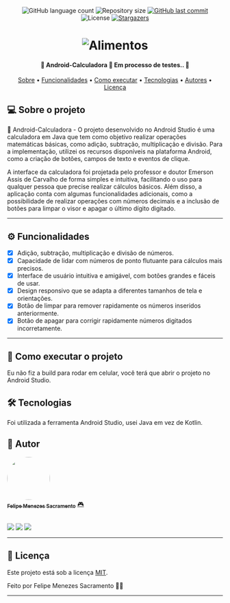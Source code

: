 <p align="center">
  <img alt="GitHub language count" src="https://img.shields.io/github/languages/count/Felipe-exec/Android-Calculadora?color=%2304D361">

  <img alt="Repository size" src="https://img.shields.io/github/repo-size/Felipe-exec/Android-Calculadora">
  
  <a href="https://github.com/Felipe-exec/Android-Calculadora/commits/master">
    <img alt="GitHub last commit" src="https://img.shields.io/github/last-commit/Felipe-exec/Android-Calculadora">
  </a>
    
   <img alt="License" src="https://img.shields.io/badge/license-MIT-brightgreen">
   <a href="https://github.com/tgmarinho/README-ecoleta/stargazers">
    <img alt="Stargazers" src="https://img.shields.io/github/stars/Felipe-exec/Android-Calculadora?style=social">
  </a>  
</p>

<h1 align="center">
    <img alt="Alimentos" title="#Android-Calculadora" src="https://uxwing.com/wp-content/themes/uxwing/download/brands-and-social-media/android-studio-icon.png" />
</h1>

<h4 align="center"> 
	📱 Android-Calculadora 📲 Em processo de testes.. 📘
</h4>

<p align="center">
 <a href="#-sobre-o-projeto">Sobre</a> •
 <a href="#%EF%B8%8F-funcionalidades">Funcionalidades</a> •
 <a href="#-como-executar-o-projeto">Como executar</a> • 
 <a href="#-tecnologias">Tecnologias</a> • 
 <a href="#-autores">Autores</a> • 
 <a href="#-licença">Licença</a>
</p>

## 💻 Sobre o projeto

📱 Android-Calculadora - O projeto desenvolvido no Android Studio é uma calculadora em Java que tem como objetivo realizar operações matemáticas básicas, como adição, subtração, multiplicação e divisão. Para a implementação, utilizei os recursos disponíveis na plataforma Android, como a criação de botões, campos de texto e eventos de clique.

A interface da calculadora foi projetada pelo professor e doutor Emerson Assis de Carvalho de forma simples e intuitiva, facilitando o uso para qualquer pessoa que precise realizar cálculos básicos. Além disso, a aplicação conta com algumas funcionalidades adicionais, como a possibilidade de realizar operações com números decimais e a inclusão de botões para limpar o visor e apagar o último dígito digitado.

---

## ⚙️ Funcionalidades

- [x] Adição, subtração, multiplicação e divisão de números.
- [x] Capacidade de lidar com números de ponto flutuante para cálculos mais precisos.
- [x] Interface de usuário intuitiva e amigável, com botões grandes e fáceis de usar.
- [x] Design responsivo que se adapta a diferentes tamanhos de tela e orientações.
- [x] Botão de limpar para remover rapidamente os números inseridos anteriormente.
- [x] Botão de apagar para corrigir rapidamente números digitados incorretamente.

---

## 🚀 Como executar o projeto

Eu não fiz a build para rodar em celular, você terá que abrir o projeto no Android Studio.

## 🛠 Tecnologias

Foi utilizada a ferramenta Android Studio, usei Java em vez de Kotlin.

## 🦸 Autor

<a href="https://github.com/Felipe-exec">
 <img style="border-radius: 50%;" src="https://avatars.githubusercontent.com/u/84421730?v=4" width="100px;" alt=""/>
 <br />
 <sub><b>Felipe Menezes Sacramento</b></sub></a> <a href="https://github.com/Felipe-exec" title="GitHub perfil">🎮</a>
 
 <br />
 <br />

 <a href="https://www.instagram.com/felipao_de_forma/" target="_blank"><img src="https://img.shields.io/badge/-Instagram-%23E4405F?style=for-the-badge&logo=instagram&logoColor=white" target="_blank"></a>
 <a href = "mailto:mzssacramento@gmail.com"><img src="https://img.shields.io/badge/-Gmail-%23333?style=for-the-badge&logo=gmail&logoColor=white" target="_blank"></a>
 <a href="https://www.linkedin.com/in/felipe-sacramento-8a03ba212/" target="_blank"><img src="https://img.shields.io/badge/-LinkedIn-%230077B5?style=for-the-badge&logo=linkedin&logoColor=white" target="_blank"></a>
 
 ---

## 📝 Licença

Este projeto está sob a licença [MIT](./LICENSE).

Feito por Felipe Menezes Sacramento 👋🏽

---
